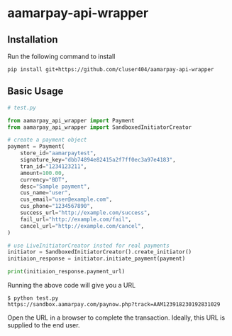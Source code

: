 # aamarpay-api-wrapper

## Installation

Run the following command to install

```shell
pip install git+https://github.com/cluser404/aamarpay-api-wrapper
```

## Basic Usage
```python
# test.py

from aamarpay_api_wrapper import Payment
from aamarpay_api_wrapper import SandboxedInitiatorCreator

# create a payment object
payment = Payment(
    store_id="aamarpaytest",
    signature_key="dbb74894e82415a2f7ff0ec3a97e4183",
    tran_id="1234123211",
    amount=100.00,
    currency="BDT",
    desc="Sample payment",
    cus_name="user",
    cus_email="user@example.com",
    cus_phone="1234567890",
    success_url="http://example.com/success",
    fail_url="http://example.com/fail",
    cancel_url="http://example.com/cancel",
)

# use LiveInitiatorCreator insted for real payments
initiator = SandboxedInitiatorCreator().create_initiator()
initiaion_response = initiator.initiate_payment(payment)

print(initiaion_response.payment_url)
```

Running the above code will give you a URL
```shell
$ python test.py
https://sandbox.aamarpay.com/paynow.php?track=AAM123918230192831029
```
Open the URL in a browser to complete the transaction.
Ideally, this URL is supplied to the end user.
